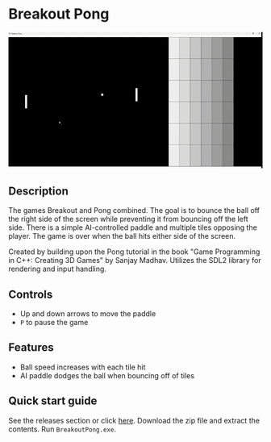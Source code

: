 # Breakout Pong

![Gameplay](breakoutpong.gif)

## Description

The games Breakout and Pong combined. The goal is to bounce the ball off the right side of the screen while preventing it from bouncing off the left side. There is a simple AI-controlled paddle and multiple tiles opposing the player. The game is over when the ball hits either side of the screen.

Created by building upon the Pong tutorial in the book "Game Programming in C++: Creating 3D Games" by Sanjay Madhav. Utilizes the SDL2 library for rendering and input handling.

## Controls

- Up and down arrows to move the paddle
- `P` to pause the game

## Features

- Ball speed increases with each tile hit
- AI paddle dodges the ball when bouncing off of tiles

## Quick start guide

See the releases section or click [here](https://github.com/MJKagone/Breakout-Pong/releases/latest). Download the zip file and extract the contents. Run `BreakoutPong.exe`.